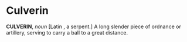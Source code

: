 # Culverin

**CULVERIN**, _noun_ \[Latin , a serpent.\] A long slender piece of ordnance or artillery, serving to carry a ball to a great distance.